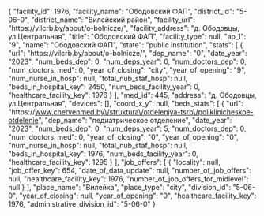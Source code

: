 {
    "facility_id": 1976,
    "facility_name": "Ободовский ФАП",
    "district_id": "5-06-0",
    "district_name": "Вилейский район",
    "facility_url": "https:\/\/vilcrb.by\/about\/o-bolnicze\/",
    "facility_address": "д. Ободовцы, ул.Центральная",
    "title": "Ободовский ФАП",
    "facility_type": null,
    "ap_1": "9",
    "name": "Ободовский ФАП",
    "state": "public institution",
    "stats": [
        {
            "url": "https:\/\/vilcrb.by\/about\/o-bolnicze\/",
            "dep_name": "0",
            "date_year": "2023",
            "num_beds_dep": 0,
            "num_deps_year": 0,
            "num_doctors_dep": 0,
            "num_doctors_med": 0,
            "year_of_closing": "city",
            "year_of_opening": "9",
            "num_nurse_in_hosp": null,
            "total_nub_staf_hosp": null,
            "beds_in_hospital_key": 2450,
            "num_beds_facility_year": 0,
            "healthcare_facility_key": 1976
        }
    ],
    "med_id": 445,
    "address": "д. Ободовцы, ул.Центральная",
    "devices": [],
    "coord_x_y": null,
    "beds_stats": [
        {
            "url": "https:\/\/www.chervenmed.by\/struktura\/otdeleniya-tsrb\/poliklinicheskoe-otdelenie",
            "dep_name": "педиатрическое отделение",
            "date_year": "2023",
            "num_beds_dep": 0,
            "num_deps_year": 5,
            "num_doctors_dep": 0,
            "num_doctors_med": 0,
            "year_of_closing": "0",
            "year_of_opening": "0",
            "num_nurse_in_hosp": null,
            "total_nub_staf_hosp": null,
            "beds_in_hospital_key": 1976,
            "num_beds_facility_year": 0,
            "healthcare_facility_key": 1295
        }
    ],
    "job_offers": [
        {
            "locality": null,
            "job_offer_key": 654,
            "date_of_data_update": null,
            "number_of_job_offers": null,
            "healthcare_facility_key": 1976,
            "number_of_job_offers_for_midlevel": null
        }
    ],
    "place_name": "Вилейка",
    "place_type": "city",
    "division_id": "5-06-0",
    "year_of_closing": null,
    "year_of_opening": "0",
    "healthcare_facility_key": 1976,
    "administrative_division_id": "5-06-0"
}